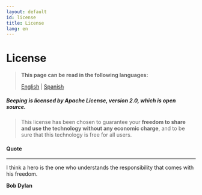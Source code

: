 ```yaml
---
layout: default
id: license
title: License
lang: en
---
```


# License

> **This page can be read in the following languages:**
>  
> [English](/beeping/license.html) | [Spanish](/beeping/es/license.html)

##### **Beeping** is licensed by **Apache License**, version 2.0, which is **open source**.

> This license has been chosen to guarantee your **freedom to share and use the technology without any economic charge**, and to be sure that this technology is free for all users.

#### Quote

---

I think a hero is the one who understands the responsibility that comes with his freedom.

**Bob Dylan**

